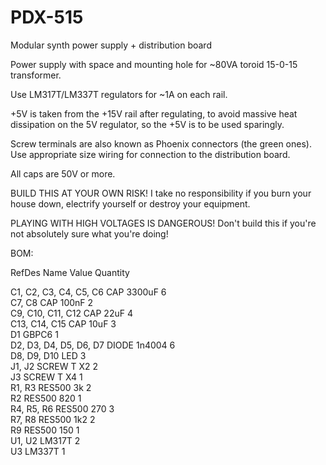 # PDX-515
Modular synth power supply + distribution board

Power supply with space and mounting hole for ~80VA toroid 15-0-15 transformer.

Use LM317T/LM337T regulators for ~1A on each rail.

+5V is taken from the +15V rail after regulating, to avoid massive heat dissipation on the 5V regulator,
so the +5V is to be used sparingly.

Screw terminals are also known as Phoenix connectors (the green ones). Use appropriate size wiring for connection to the distribution board.

All caps are 50V or more.

BUILD THIS AT YOUR OWN RISK! I take no responsibility if you burn your house down, electrify yourself or destroy your equipment.

PLAYING WITH HIGH VOLTAGES IS DANGEROUS! Don't build this if you're not absolutely sure what you're doing!

BOM:

RefDes                	Name   	Value 	Quantity

C1, C2, C3,
C4, C5, C6		      		CAP    	3300uF	6      
C7, C8                	CAP    	100nF 	2    
C9, C10, C11,
C12   				        	CAP    	22uF  	4     
C13, C14,
C15         			      CAP    	10uF  	3   
D1                    	GBPC6  	      	1   
D2, D3, D4,
D5, D6, D7			      	DIODE  	1n4004	6  
D8, D9, D10           	LED    	      	3   
J1, J2                	SCREW T	X2    	2  
J3                    	SCREW T	X4    	1  
R1, R3                	RES500 	3k    	2       
R2                    	RES500 	820   	1       
R4, R5, R6            	RES500 	270   	3       
R7, R8                	RES500 	1k2   	2       
R9                    	RES500 	150   	1       
U1, U2                	LM317T 	      	2       
U3                    	LM337T 	      	1       
